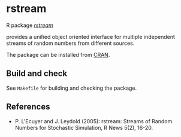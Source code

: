 # rstream

R package 
[*rstream*](https://CRAN.R-project.org/package=rtream)

provides a unified object oriented interface for multiple independent
streams of random numbers from different sources. 

The package can be installed from
[CRAN](https://CRAN.R-project.org/package=rstream).

## Build and check

See `Makefile` for building and checking the package.

## References

* P. L'Ecuyer and J. Leydold (2005): rstream: Streams of Random
  Numbers for Stochastic Simulation, R News 5(2), 16-20.


